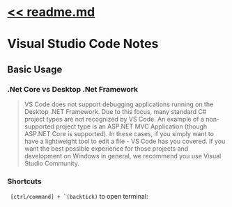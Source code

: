 # [<< readme.md](README.md) 
# Visual Studio Code Notes

## Basic Usage

### .Net Core vs Desktop .Net Framework

> VS Code does not support debugging applications running on the Desktop .NET Framework.
> Due to this focus, many standard C# project types are not recognized by VS Code. 
> An example of a non-supported project type is an ASP.NET MVC Application (though 
> ASP.NET Core is supported). In these cases, if you simply want to have a lightweight 
> tool to edit a file - VS Code has you covered. If you want the best possible experience 
> for those projects and development on Windows in general, we recommend you use Visual 
> Studio Community.

### Shortcuts

`` [ctrl/command] + `(backtick)`` to open terminal: 
